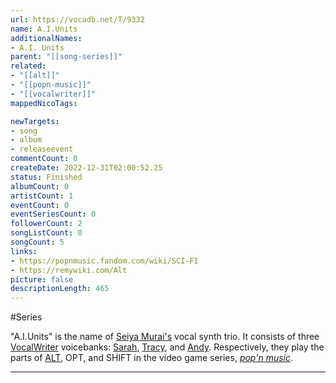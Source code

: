 ```yaml
---
url: https://vocadb.net/T/9332
name: A.I.Units
additionalNames: 
- A.I. Units
parent: "[[song-series]]"
related:
- "[[alt]]"
- "[[popn-music]]"
- "[[vocalwriter]]"
mappedNicoTags:

newTargets:
- song
- album
- releaseevent
commentCount: 0
createDate: 2022-12-31T02:00:52.25
status: Finished
albumCount: 0
artistCount: 1
eventCount: 0
eventSeriesCount: 0
followerCount: 2
songListCount: 0
songCount: 5
links: 
- https://popnmusic.fandom.com/wiki/SCI-FI
- https://remywiki.com/Alt
picture: false
descriptionLength: 465
---
```


#Series

"A.I.Units" is the name of [Seiya Murai's](https://vocadb.net/Ar/73842) vocal synth trio. It consists of three [VocalWriter](https://vocadb.net/T/7180/vocalwriter) voicebanks: [Sarah](https://vocadb.net/Ar/73841), [Tracy](https://vocadb.net/Ar/113407), and [Andy](https://vocadb.net/Ar/113406). Respectively, they play the parts of [ALT](https://vocadb.net/T/9328/alt), OPT, and SHIFT in the video game series, [*pop'n music*](https://vocadb.net/T/9329/popn-music).

---

